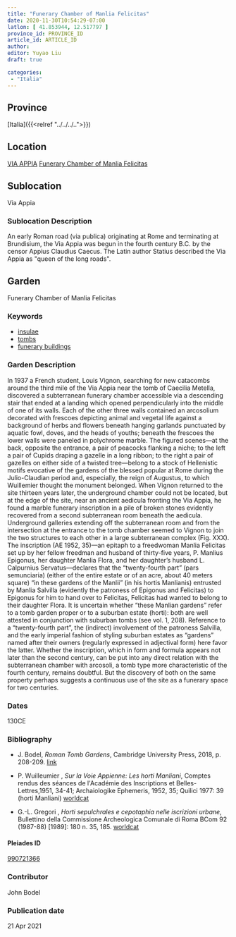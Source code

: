 ```yaml
---
title: "Funerary Chamber of Manlia Felicitas"
date: 2020-11-30T10:54:29-07:00
latlon: [ 41.853944, 12.517797 ]
province_id: PROVINCE_ID
article_id: ARTICLE_ID
author:
editor: Yuyao Liu
draft: true

categories:
 - "Italia"
---
```


## Province
[Italia]({{<relref "../../../..">}})

## Location
[VIA APPIA](https://pleiades.stoa.org/places/356966898)
[Funerary Chamber of Manlia Felicitas](https://pleiades.stoa.org/places/990721366)

<!--### Location Description-->

<!-- LEAVE THIS BLANK FOR NOW -->

## Sublocation
Via Appia

### Sublocation Description
An early Roman road (via publica) originating at Rome and terminating at Brundisium, the Via Appia was begun in the fourth century B.C. by the censor Appius Claudius Caecus. The Latin author Statius described the Via Appia as "queen of the long roads".



## Garden

Funerary Chamber of Manlia Felicitas

### Keywords

- [insulae](http://vocab.getty.edu/page/aat/300000325)
- [tombs](http://vocab.getty.edu/page/aat/300005926)
- [funerary buildings](http://vocab.getty.edu/page/aat/300005866)

### Garden Description
In 1937 a French student, Louis Vignon, searching for new catacombs around the third mile of the Via Appia near the tomb of Caecilia Metella, discovered a subterranean funerary chamber accessible via a descending stair that ended at a landing which opened perpendicularly into the middle of one of its walls. Each of the other three walls contained an arcosolium decorated with frescoes depicting animal and vegetal life against a background of herbs and flowers beneath hanging garlands punctuated by aquatic fowl, doves, and the heads of youths; beneath the frescoes the lower walls were paneled in polychrome marble. The figured scenes—at the back, opposite the entrance, a pair of peacocks flanking a niche; to the left a pair of Cupids draping a gazelle in a long ribbon; to the right a pair of gazelles on either side of a twisted tree—belong to a stock of Hellenistic motifs evocative of the gardens of the blessed popular at Rome during the Julio-Claudian period and, especially, the reign of Augustus, to which Wuillemier thought the monument belonged.
	When Vignon returned to the site thirteen years later, the underground chamber could not be located, but at the edge of the site, near an ancient aedicula fronting the Via Appia, he found a marble funerary inscription in a pile of broken stones evidently recovered from a second subterranean room beneath the aedicula. Underground galleries extending off the subterranean room and from the intersection at the entrance to the tomb chamber seemed to Vignon to join the two structures to each other in a large subterranean complex (Fig. XXX). The inscription (AE 1952, 35)—an epitaph to a freedwoman Manlia Felicitas set up by her fellow freedman and husband of thirty-five years, P. Manlius Epigonus, her daughter Manlia Flora, and her daughter’s husband L. Calpurnius Servatus—declares that the “twenty-fourth part” (pars semunciaria) (either of the entire estate or of an acre, about 40 meters square) “in these gardens of the Manlii” (in his hortis Manlianis) entrusted by Manlia Salvilla (evidently the patroness of Epigonus and Felicitas) to Epigonus for him to hand over to Felicitas, Felicitas had wanted to belong to their daughter Flora. It is uncertain whether “these Manlian gardens” refer to a tomb garden proper or to a suburban estate (horti): both are well attested in conjunction with suburban tombs (see vol. 1, 208). Reference to a “twenty-fourth part”, the (indirect) involvement of the patroness Salvilla, and the early imperial fashion of styling suburban estates as “gardens” named after their owners (regularly expressed in adjectival form) here favor the latter. Whether the inscription, which in form and formula appears not later than the second century, can be put into any direct relation with the subterranean chamber with arcosoli, a tomb type more characteristic of the fourth century, remains doubtful. But the discovery of both on the same property perhaps suggests a continuous use of the site as a funerary space for two centuries.




### Dates
130CE

### Bibliography
- J. Bodel, *Roman Tomb Gardens*, Cambridge University Press, 2018, p. 208-209.  [link](https://www.cambridge.org/core/books/gardens-of-the-roman-empire/roman-tomb-gardens/6BDAE36C21FFFADD3EB4E9CBD4BB8986)

- P. Wuilleumier , *Sur la Voie Appienne: Les horti Manliani*, Comptes rendus des séances de l'Académie des Inscriptions et Belles-Lettres,1951, 34-41; Archaiologike Ephemeris, 1952, 35; Quilici 1977: 39 (horti Manliani) [worldcat](https://www.worldcat.org/title/sur-la-voie-appienne-les-horti-manliani/oclc/754279146)

- G.-L. Gregori , *Horti sepulchrales e cepotaphia nelle iscrizioni urbane*, Bullettino della Commissione Archeologica Comunale di Roma BCom 92 (1987-88) [1989]: 180 n. 35, 185. [worldcat](https://www.worldcat.org/title/horti-sepulchrales-e-cepotaphia-nelle-iscrizioni-urbane/oclc/886794800)







<!--#### Periodo ID-->

<!-- [PERIODO_ID](https://pleiades.stoa.org/places/PLEIADES_ID) -->

#### Pleiades ID

[990721366](https://pleiades.stoa.org/places/990721366)



### Contributor
John Bodel


### Publication date


21 Apr 2021

<!--### Related articles-->

<!-- Links to other related articles. Leave blank for now -->